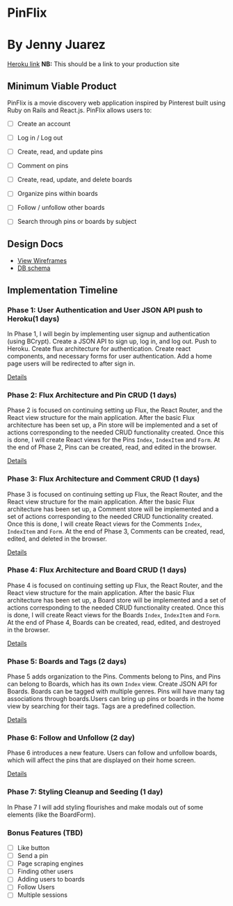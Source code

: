 # PinFlix
# By Jenny Juarez

[Heroku link][heroku] **NB:** This should be a link to your production site

[heroku]: http://www.herokuapp.com

## Minimum Viable Product

PinFlix is a movie discovery web application inspired by Pinterest built using Ruby on Rails and React.js. PinFlix allows users to:

<!-- This is a Markdown checklist. Use it to keep track of your progress! -->

- [ ] Create an account
- [ ] Log in / Log out
- [ ] Create, read, and update pins
- [ ] Comment on pins
- [ ] Create, read, update, and delete boards
- [ ] Organize pins within boards
- [ ] Follow / unfollow other boards
- [ ] Search through pins or boards by subject


## Design Docs
* [View Wireframes][view]
* [DB schema][schema]

[view]: ./docs/views.md
[schema]: ./docs/schema.md

## Implementation Timeline

### Phase 1: User Authentication and User JSON API push to Heroku(1 days)

In Phase 1, I will begin by implementing user signup and authentication (using BCrypt). Create a JSON API to sign up, log in, and log out. Push to Heroku. Create flux architecture for authentication. Create react components, and necessary forms for user authentication. Add a home page users will be redirected to after sign in.

[Details][phase-one]

### Phase 2: Flux Architecture and Pin CRUD (1 days)

Phase 2 is focused on continuing setting up Flux, the React Router, and the React view structure for the main application. After the basic Flux architecture has been set up, a Pin store will be implemented and a set of actions corresponding to the needed CRUD functionality created. Once this is done, I will create React views for the Pins `Index`, `IndexItem` and `Form`. At the end of Phase 2, Pins can be created, read, and edited in the browser. 

[Details][phase-two]

### Phase 3: Flux Architecture and Comment CRUD (1 days)

Phase 3 is focused on continuing setting up Flux, the React Router, and the React view structure for the main application. After the basic Flux architecture has been set up, a Comment store will be implemented and a set of actions corresponding to the needed CRUD functionality created. Once this is done, I will create React views for the Comments `Index`, `IndexItem` and `Form`. At the end of Phase 3, Comments can be created, read, edited, and deleted in the browser.

[Details][phase-three]

### Phase 4: Flux Architecture and Board CRUD (1 days)

Phase 4 is focused on continuing setting up Flux, the React Router, and the React view structure for the main application. After the basic Flux architecture has been
set up, a Board store will be implemented and a set of actions corresponding to
the needed CRUD functionality created. Once this is done, I will create React
views for the Boards `Index`, `IndexItem` and `Form`. At the end of Phase 4,
Boards can be created, read, edited, and destroyed in the browser.

[Details][phase-four]

### Phase 5: Boards and Tags (2 days)

Phase 5 adds organization to the Pins. Comments belong to Pins, and Pins can belong to Boards, which has its own `Index` view. Create JSON API for Boards. Boards can be tagged with multiple genres. Pins will have many tag associations through boards.Users can bring up pins or boards in the home view by searching for their tags. Tags are a predefined collection.

[Details][phase-five]

### Phase 6: Follow and Unfollow (2 day)

Phase 6 introduces a new feature. Users can follow and unfollow boards, which will affect the pins that are displayed on their home screen.

[Details][phase-six]

### Phase 7: Styling Cleanup and Seeding (1 day)

In Phase 7 I will add styling flourishes and make modals out of some elements (like
the BoardForm).


### Bonus Features (TBD)
- [ ] Like button
- [ ] Send a pin
- [ ] Page scraping engines
- [ ] Finding other users
- [ ] Adding users to boards
- [ ] Follow Users
- [ ] Multiple sessions

[phase-one]: ./docs/phases/phase1.md
[phase-two]: ./docs/phases/phase2.md
[phase-three]: ./docs/phases/phase3.md
[phase-four]: ./docs/phases/phase4.md
[phase-five]: ./docs/phases/phase5.md
[phase-six]: ./docs/phases/phase6.md
